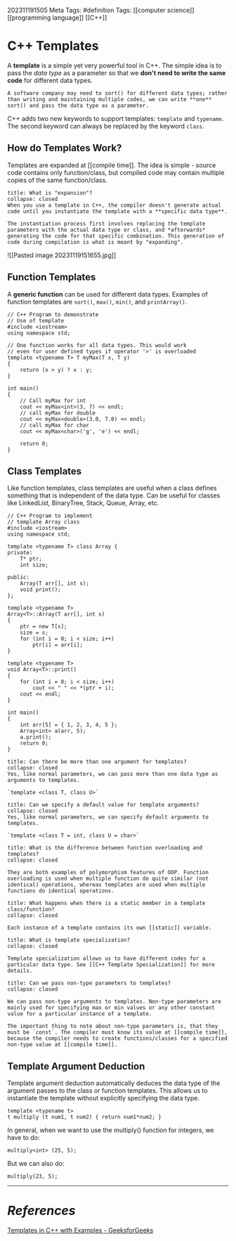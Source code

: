 202311191505
Meta Tags: #definition 
Tags: [[computer science]] [[programming language]] [[C++]]

# C++ Templates

A **template** is a simple yet very powerful tool in C++.  The simple idea is to pass the *data type* as a parameter so that we **don't need to write the same code** for different data types.

```ad-example
A software company may need to sort() for different data types; rather than writing and maintaining multiple codes, we can write **one** sort() and pass the data type as a parameter.

```

C++ adds two new keywords to support templates: `template` and `typename`. The second keyword can always be replaced by the keyword `class`. 

## How do Templates Work?

Templates are expanded at [[compile time]]. The idea is simple - source code contains only function/class, but compiled code may contain multiple copies of the same function/class.

```ad-info
title: What is "expansion"?
collapse: closed
When you use a template in C++, the compiler doesn't generate actual code until you instantiate the template with a **specific data type**. 

The instantiation process first involves replacing the template parameters with the actual data type or class, and *afterwards* generating the code for that specific combination. This generation of code during compilation is what is meant by "expanding".
```
![[Pasted image 20231119151655.jpg]]

## Function Templates

A **generic function** can be used for different data types. Examples of function templates are `sort()`, `max()`, `min()`, and `printArray()`. 

```
// C++ Program to demonstrate
// Use of template
#include <iostream>
using namespace std;

// One function works for all data types. This would work
// even for user defined types if operator '>' is overloaded
template <typename T> T myMax(T x, T y)
{
	return (x > y) ? x : y;
}

int main()
{
	// Call myMax for int
	cout << myMax<int>(3, 7) << endl;
	// call myMax for double
	cout << myMax<double>(3.0, 7.0) << endl;
	// call myMax for char
	cout << myMax<char>('g', 'e') << endl;

	return 0;
}
```

## Class Templates

Like function templates, class templates are useful when a class defines something that is independent of the data type. Can be useful for classes like LinkedList, BinaryTree, Stack, Queue, Array, etc.

```
// C++ Program to implement
// template Array class
#include <iostream>
using namespace std;

template <typename T> class Array {
private:
	T* ptr;
	int size;

public:
	Array(T arr[], int s);
	void print();
};

template <typename T> 
Array<T>::Array(T arr[], int s)
{
	ptr = new T[s];
	size = s;
	for (int i = 0; i < size; i++)
		ptr[i] = arr[i];
}

template <typename T> 
void Array<T>::print()
{
	for (int i = 0; i < size; i++)
		cout << " " << *(ptr + i);
	cout << endl;
}

int main()
{
	int arr[5] = { 1, 2, 3, 4, 5 };
	Array<int> a(arr, 5);
	a.print();
	return 0;
}
```

```ad-question
title: Can there be more than one argument for templates?
collapse: closed
Yes, like normal parameters, we can pass more than one data type as arguments to templates.

`template <class T, class U>`
```

```ad-question
title: Can we specify a default value for template arguments?
collapse: closed
Yes, like normal parameters, we can specify default arguments to templates.

`template <class T = int, class U = char>`
```

```ad-question
title: What is the difference between function overloading and templates?
collapse: closed

They are both examples of polymorphism features of OOP. Function overloading is used when multiple function do quite similar (not identical) operations, whereas templates are used when multiple functions do identical operations.

```

```ad-question
title: What happens when there is a static member in a template class/function?
collapse: closed

Each instance of a template contains its own [[static]] variable.
```

```ad-question
title: What is template specialization?
collapse: closed

Template specialization allows us to have different codes for a particular data type. See [[C++ Template Specialization]] for more details.
```

```ad-question
title: Can we pass non-type parameters to templates?
collapse: closed

We can pass non-type arguments to templates. Non-type parameters are mainly used for specifying max or min values or any other constant value for a particular instance of a template. 

The important thing to note about non-type parameters is, that they must be `const`. The compiler must know its value at [[compile time]], because the compiler needs to create functions/classes for a specified non-type value at [[compile time]].
```

## Template Argument Deduction

Template argument deduction automatically deduces the data type of the argument passes to the class or function templates. This allows us to instantiate the template without explicitly specifying the data type. 

```
template <typename t>
t multiply (t num1, t num2) { return num1*num2; }
```

In general, when we want to use the multiply() function for integers, we have to do:

`multiply<int> (25, 5);`

But we can also do:

`multiply(23, 5);`





---
# *References*

[Templates in C++ with Examples - GeeksforGeeks](https://www.geeksforgeeks.org/templates-cpp/#)